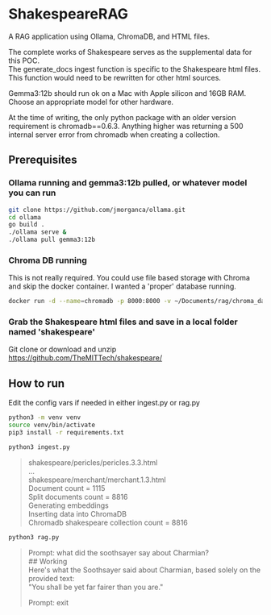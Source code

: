 # ShakespeareRAG

A RAG application using Ollama, ChromaDB, and HTML files.  
  
The complete works of Shakespeare serves as the supplemental data for this POC.  
The generate_docs ingest function is specific to the Shakespeare html files.  
This function would need to be rewritten for other html sources.  
  
Gemma3:12b should run ok on a Mac with Apple silicon and 16GB RAM.  
Choose an appropriate model for other hardware.  
  
At the time of writing, the only python package with an older version requirement is chromadb==0.6.3.
Anything higher was returning a 500 internal server error from chromadb when creating a collection.  

## Prerequisites
### Ollama running and gemma3:12b pulled, or whatever model you can run
```sh
git clone https://github.com/jmorganca/ollama.git
cd ollama
go build .
./ollama serve &
./ollama pull gemma3:12b
```

### Chroma DB running 
This is not really required. You could use file based storage with Chroma and skip the docker container. I wanted a 'proper' database running.
```sh
docker run -d --name=chromadb -p 8000:8000 -v ~/Documents/rag/chroma_data:/data:z chromadb/chroma
```

### Grab the Shakespeare html files and save in a local folder named 'shakespeare'
Git clone or download and unzip
https://github.com/TheMITTech/shakespeare/

## How to run
Edit the config vars if needed in either ingest.py or rag.py

```sh
python3 -m venv venv
source venv/bin/activate
pip3 install -r requirements.txt
```

```sh
python3 ingest.py
```
>	shakespeare/pericles/pericles.3.3.html  
>	...  
>	shakespeare/merchant/merchant.1.3.html  
>	Document count = 1115  
>	Split documents count = 8816  
>	Generating embeddings  
>	Inserting data into ChromaDB  
>	Chromadb shakespeare collection count = 8816  

```sh
python3 rag.py
```
>	Prompt: what did the soothsayer say about Charmian?  
>	\#\# Working  
>	Here's what the Soothsayer said about Charmian, based solely on the provided text:  
>	   "You shall be yet far fairer than you are."  
>  
>	Prompt: exit  
